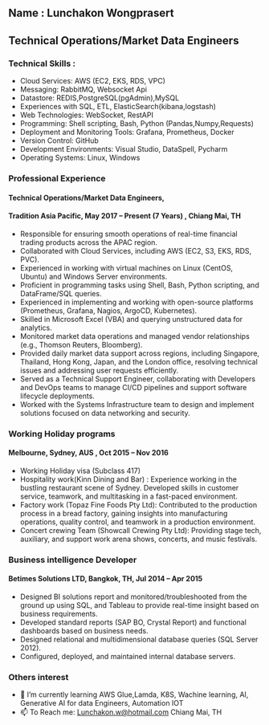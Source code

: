 ## Name : Lunchakon Wongprasert
## Technical Operations/Market Data Engineers 

### Technical Skills :

-	Cloud Services: AWS (EC2, EKS, RDS, VPC) 
-	Messaging: RabbitMQ, Websocket Api
-	Datastore: REDIS,PostgreSQL(pgAdmin),MySQL
-	Experiences with SQL, ETL, ElasticSearch(kibana,logstash)
-	Web Technologies: WebSocket, RestAPI
-	Programming: Shell scripting, Bash, Python (Pandas,Numpy,Requests)
-	Deployment and Monitoring Tools: Grafana, Prometheus, Docker
-	Version Control: GitHub
-	Development Environments: Visual Studio, DataSpell, Pycharm
-	Operating Systems: Linux, Windows

### Professional Experience

#### Technical Operations/Market Data Engineers, 
#### Tradition Asia Pacific, May 2017 – Present (7 Years) , Chiang Mai, TH

- Responsible for ensuring smooth operations of real-time financial trading products across the APAC region.
- Collaborated with Cloud Services, including AWS (EC2, S3, EKS, RDS, PVC).
- Experienced in working with virtual machines on Linux (CentOS, Ubuntu) and Windows Server environments.
- Proficient in programming tasks using Shell, Bash, Python scripting, and DataFrame/SQL queries.
- Experienced in implementing and working with open-source platforms (Prometheus, Grafana, Nagios, ArgoCD, Kubernetes).
- Skilled in Microsoft Excel (VBA) and querying unstructured data for analytics.
- Monitored market data operations and managed vendor relationships (e.g., Thomson Reuters, Bloomberg).
- Provided daily market data support across regions, including Singapore, Thailand, Hong Kong, Japan, and the London office, resolving technical issues and addressing user requests efficiently.
- Served as a Technical Support Engineer, collaborating with Developers and DevOps teams to manage CI/CD pipelines and support software lifecycle deployments.
- Worked with the Systems Infrastructure team to design and implement solutions focused on data networking and security.

### Working Holiday programs
#### Melbourne, Sydney, AUS , Oct 2015 – Nov 2016

- Working Holiday visa (Subclass 417)
- Hospitality work(Kinn Dining and Bar) : Experience working in the bustling restaurant scene of Sydney. Developed skills in customer service, teamwork, and multitasking in a fast-paced environment.
- Factory work (Topaz Fine Foods Pty Ltd): Contributed to the production process in a bread factory, gaining insights into manufacturing operations, quality control, and teamwork in a production environment.
- Concert crewing Team (Showcall Crewing Pty Ltd): Providing stage tech, auxiliary, and support work arena shows, concerts, and music festivals.

 
### Business intelligence Developer
#### Betimes Solutions LTD, Bangkok, TH, Jul 2014 – Apr 2015

- Designed BI solutions report and monitored/troubleshooted from the ground up using SQL, and Tableau to provide real-time insight based on business requirements.
- Developed standard reports (SAP BO, Crystal Report) and functional dashboards based on business needs.
- Designed relational and multidimensional database queries (SQL Server 2012).
- Configured, deployed, and maintained internal database servers.

### Others interest

- 🔭 I’m currently learning AWS Glue,Lamda, K8S, Wachine learning, AI, Generative AI for data Engineers, Automation IOT
- 📫 To Reach me: Lunchakon.w@hotmail.com Chiang Mai, TH



